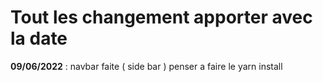 # Tout les changement apporter avec la date

**09/06/2022** : navbar faite ( side bar ) penser a faire le yarn install